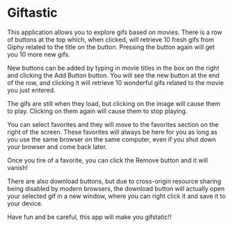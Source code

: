 # Giftastic

This application allows you to explore gifs based on movies. There is a row of buttons at the top which, when clicked, will 
retrieve 10 fresh gifs from Giphy related to the title on the button. Pressing the button again will get you 10 more new gifs. 

New buttons can be added by typing in movie titles in the box on the right and clicking the Add Button button. You will see
the new button at the end of the row, and clicking it will retrieve 10 wonderful gifs related to the movie you just entered.

The gifs are still when they load, but clicking on the image will cause them to play. Clicking on them again will cause them
to stop playing.

You can select favorites and they will move to the favorites section on the right of the screen. These favorites will always be
here for you as long as you use the same browser on the same computer, even if you shut down your browser and come back later.

Once you tire of a favorite, you can click the Remove button and it will vanish!

There are also download buttons, but due to cross-origin resource sharing being disabled by modern browsers, the download button
will actually open your selected gif in a new window, where you can right click it and save it to your device.

Have fun and be careful, this app will make you gifstatic!!